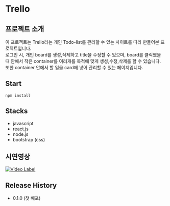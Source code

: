 # Trello

## 프로젝트 소개

이 프로젝트는 Trello라는 개인 Todo-list를 관리할 수 있는 사이트를 따라 만들어본 프로젝트입니다.<br />
로그인 시, 개인 board를 생성,삭제하고 title을 수정할 수 있으며, board를 클릭했을 때 안에서 작은 container를 여러개를 목적에 맞게 생성,수정,삭제를 할 수 있습니다.<br />
또한 container 안에서 할 일을 card에 넣어 관리할 수 있는 페이지입니다.<br />

## Start

```
npm install
```

## Stacks

- javascript
- react.js
- node.js
- bootstrap (css)

## 시연영상

<!-- <iframe width="630" height="360" src="https://www.youtube.com/embed/S6hurY1deJM" frameborder="0" allow="accelerometer; autoplay; encrypted-media; gyroscope; picture-in-picture" allowfullscreen></iframe> -->

[![Video Label](https://img.youtube.com/vi/S6hurY1deJM/0.jpg)](https://youtu.be/S6hurY1deJM?t=0s)

## Release History

- 0.1.0 (첫 배포)
